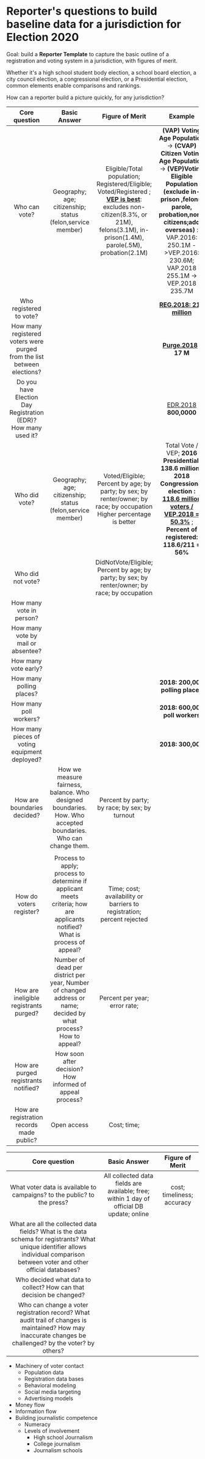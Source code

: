 # Reporter's questions to build baseline data for a jurisdiction for Election 2020

Goal: build a **Reporter Template** to capture the basic outline of a registration and voting system in a jurisdiction, with figures of merit.

Whether it's a high school student body election, a school board election, a city council election, a congressional election, or a Presidential election, common elements enable comparisons and rankings.

How can a reporter build a picture quickly, for any jurisdiction?


Core question | Basic Answer| Figure of Merit | Example
:---: | :---: | :---: | :---:
Who can vote? | Geography; age; citizenship; status (felon,service member) | Eligible/Total population; Registered/Eligible; Voted/Registered ; **[VEP is best](http://www.electproject.org/2018g)**: excludes non-citizen(8.3%, or 21M), felons(3.1M), in-prison(1.4M), parole(.5M), probation(2.1M)| **(VAP) Voting Age Population** -> **(CVAP) Citizen Voting Age Population** -> **(VEP)Voting Eligible Population (exclude in-prison ,felons, parole, probation,non-citizens;add overseas)** : VAP.2016: 250.1M ->VEP.2016: 230.6M; VAP.2018 255.1M -> VEP.2018 235.7M
Who registered to vote?  |   |   |  **[REG.2018: 211 million](https://www.eac.gov/assets/1/6/2018_EAVS_Report.pdf)**
How many registered voters were purged from the list between elections?  |   |   |  **[Purge.2018](https://www.eac.gov/assets/1/6/2018_EAVS_Report.pdf) : 17 M**
Do you have Election Day Registration (EDR)? How many used it?  |   | | [EDR.2018](https://www.eac.gov/assets/1/6/2018_EAVS_Report.pdf) **800,0000**
Who did vote?  |Geography; age; citizenship; status (felon,service member)  | Voted/Eligible; Percent by age; by party; by sex; by renter/owner; by race; by occupation  Higher percentage is better |Total Vote / VEP;  **2016 Presidential: 138.6 million** ;  **2018 Congressional election : [118.6 million voters / VEP.2018 = 50.3%](http://www.electproject.org/2018g)** ; **Percent of registered: 118.6/211 = 56%**
Who did not vote?  |   |DidNotVote/Eligible; Percent by age; by party; by sex; by renter/owner; by race; by occupation|
How many vote in person?   |   |   |
How many vote by mail or absentee?   |   |   |
How many vote early?   |   |   |
How many polling places?   |   |   | **2018:  200,000 polling places**
How many poll workers?  |   |   |  **2018: 600,000 poll workers**
How many pieces of voting equipment deployed?  |   |   |  **2018: 300,000**
How are boundaries decided?  |  How we measure fairness, balance. Who designed boundaries. How. Who accepted boundaries. Who can change them. |  Percent by party; by race; by sex; by turnout|
  |   | |
How do voters register?|  Process to apply; process to determine if applicant meets criteria; how are applicants notified? What is process of appeal? |   Time; cost; availability or barriers to registration; percent rejected |
How are ineligible registrants purged? | Number of dead per district per year, Number of changed address or name; decided by what process? How to appeal? |  Percent per year; error rate; |
How are purged registrants notified?  | How soon after decision? How informed of appeal process? | |
How are registration records made public?  | Open access  |  Cost; time; |


Core question | Basic Answer | Figure of Merit
:---: | :---: | :---:
What voter data is available to campaigns? to the public? to the press? | All collected data fields are available; free; within 1 day of official DB update; online| cost; timeliness; accuracy
What are all the collected data fields? What is the data schema for registrants? What unique identifier allows individual comparison between voter and other official databases?  |   |
Who decided what data to collect? How can that decision be changed?  |   |
Who can change a voter registration record? What audit trail of changes is maintained? How may inaccurate changes be challenged? by the voter? by others?  |   |

- Machinery of voter contact
  - Population data
  - Registration data bases
  - Behavioral modeling
  - Social media targeting
  - Advertising models
- Money flow
- Information flow
- Building journalistic competence
  - Numeracy
  - Levels of involvement
    - High school Journalism
    - College journalism
    - Journalism schools
